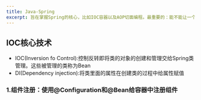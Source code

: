 ```yaml
---
title: Java-Spring
excerpt: 旨在掌握Spring的核心，比如IOC容器以及AOP切面编程。最重要的：能不能让一个只知道Java基础的人，理解Spring。
---
```

## IOC核心技术
- IOC(Inversion fo Control):控制反转即将类的对象的创建和管理交给Spring类管理。这些被管理的类称为Bean
- DI(Dependency injection):将类里面的属性在创建类的过程中给属性赋值

### 1.组件注册：使用@Configuration和@Bean给容器中注册组件
